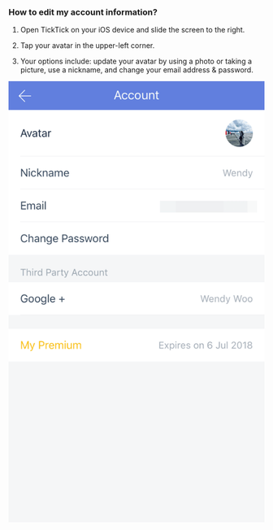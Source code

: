 ### How to edit my account information?

1. Open TickTick on your iOS device and slide the screen to the right.

2. Tap your avatar in the upper-left corner.

3. Your options include: update your avatar by using a photo or taking a picture, use a nickname, and change your email address & password.

![](../ios/4.1/4.1.6.png)